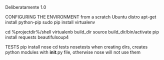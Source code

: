 Deliberatamente 1.0

CONFIGURING THE ENVIRONMENT
from a scratch Ubuntu distro
 apt-get install python-pip
 sudo pip install virtualenv

 cd %projectdir%/shell
 virtualenb build_dir
 source build_dir/bin/activate
 pip install requests beautifulsoup4


TESTS
 pip install nose
 cd tests
 nosetests
 when creating dirs, creates python modules with __init__.py file, otherwise nose will not use them



